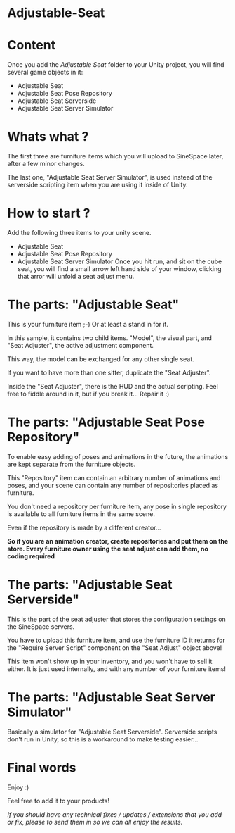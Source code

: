 # Adjustable-Seat

# Content 
Once you add the *Adjustable Seat* folder to your Unity project, you will find several game objects in it:

- Adjustable Seat
- Adjustable Seat Pose Repository
- Adjustable Seat Serverside
- Adjustable Seat Server Simulator

# Whats what ?
The first three are furniture items which you will upload to SineSpace later, after a few minor changes.

The last one, "Adjustable Seat Server Simulator", is used instead of the serverside scripting item when you are using it inside of Unity.

# How to start ?
Add the following three items to your unity scene.
- Adjustable Seat
- Adjustable Seat Pose Repository
- Adjustable Seat Server Simulator
Once you hit run, and sit on the cube seat, you will find a small arrow left hand side of your window, clicking that arror will unfold a seat adjust menu.

# The parts: "Adjustable Seat"
This is your furniture item ;-) Or at least a stand in for it.

In this sample, it contains two child items. "Model", the visual part, and "Seat Adjuster", the active adjustment component.

This way, the model can be exchanged for any other single seat.

If you want to have more than one sitter, duplicate the "Seat Adjuster".

Inside the "Seat Adjuster", there is the HUD and the actual scripting. Feel free to fiddle around in it, but if you break it... Repair it :)

# The parts: "Adjustable Seat Pose Repository"
To enable easy adding of poses and animations in the future, the animations are kept separate from the furniture objects.

This "Repository" item can contain an arbitrary number of animations and poses, and your scene can contain any number of repositories placed as furniture.

You don't need a repository per furniture item, any pose in single repository is available to all furniture items in the same scene.

Even if the repository is made by a different creator...

**So if you are an animation creator, create repositories and put them on the store. Every furniture owner using the seat adjust can add them, no coding required**

# The parts: "Adjustable Seat Serverside"
This is the part of the seat adjuster that stores the configuration settings on the SineSpace servers.

You have to upload this furniture item, and use the furniture ID it returns for the "Require Server Script" component on the "Seat Adjust" object above!

This item won't show up in your inventory, and you won't have to sell it either. It is just used internally, and with any number of your furniture items!

# The parts: "Adjustable Seat Server Simulator"
Basically a simulator for "Adjustable Seat Serverside". Serverside scripts don't run in Unity, so this is a workaround to make testing easier...

# Final words
Enjoy :)

Feel free to add it to your products!

*If you should have any technical fixes / updates / extensions that you add or fix, please to send them in so we can all enjoy the results.*